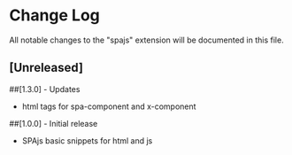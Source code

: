 # Change Log
All notable changes to the "spajs" extension will be documented in this file.

## [Unreleased]

##[1.3.0] - Updates
+ html tags for spa-component and x-component

##[1.0.0] - Initial release
+ SPAjs basic snippets for html and js
